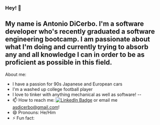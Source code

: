 ### Hey! 👋 

My name is Antonio DiCerbo. I'm a software developer who's recently graduated a software engineering bootcamp. I am passionate about what I'm doing and currently trying to absorb any and all knowledge I can in order to be as proficient as possible in this field. 
--
About me:
- I have a passion for 90s Japanese and European cars
- I'm a washed up college football player
- I love to tinker with anything mechanical as well as software!
--
- 📫 How to reach me: <a href="https://www.linkedin.com/in/antonio-dicerbo/"><img src="https://img.shields.io/badge/LinkedIn-blue?style=for-the-badge&logo=linkedin&logoColor=white" alt="LinkedIn Badge"/></a> or email me <a href="mailto:asdicerbo@gmail.com">asdicerbo@gmail.com</a>!
- 😄 Pronouns: He/Him
- ⚡ Fun fact: 
<!--
**adicerbo/adicerbo** is a ✨ _special_ ✨ repository because its `README.md` (this file) appears on your GitHub profile.

Here are some ideas to get you started:

- 🔭 I’m currently working on ...
- 🌱 I’m currently learning ...
- 👯 I’m looking to collaborate on ...
- 🤔 I’m looking for help with ...
- 💬 Ask me about ...
- 📫 How to reach me: ...
- 😄 Pronouns: ...
- ⚡ Fun fact: ...
-->
